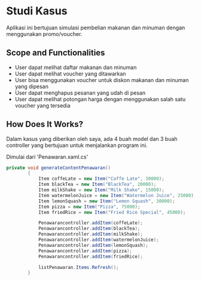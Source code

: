 # Studi Kasus

Aplikasi ini bertujuan simulasi pembelian makanan dan minuman dengan menggunakan promo/voucher.

## Scope and Functionalities

- User dapat melihat daftar makanan dan minuman
- User dapat melihat voucher yang ditawarkan
- User bisa menggunakan voucher untuk diskon makanan dan minuman yang dipesan
- User dapat menghapus pesanan yang udah di pesan
- User dapat melihat potongan harga dengan menggunakan salah satu voucher yang tersedia

## How Does It Works?

Dalam kasus yang diberikan oleh saya, ada 4 buah model dan 3 buah controller yang bertujuan untuk menjalankan program ini.

Dimulai dari 'Penawaran.xaml.cs'

```csharp
private void generateContentPenawaran()
        {
            Item coffeLate = new Item("Coffe Late", 30000);
            Item blackTea = new Item("BlackTea", 20000);
            Item milkShake = new Item("Milk Shake", 15000);
            Item watermelonJuice = new Item("Watermelon Juice", 25000);
            Item lemonSquash = new Item("Lemon Squash", 30000);
            Item pizza = new Item("Pizza", 75000);
            Item friedRice = new Item("Fried Rice Special", 45000);

            Penawarancontroller.addItem(coffeLate);
            Penawarancontroller.addItem(blackTea);
            Penawarancontroller.addItem(milkShake);
            Penawarancontroller.addItem(watermelonJuice);
            Penawarancontroller.addItem(lemonSquash);
            Penawarancontroller.addItem(pizza);
            Penawarancontroller.addItem(friedRice);

            listPenawaran.Items.Refresh();
        }
```
